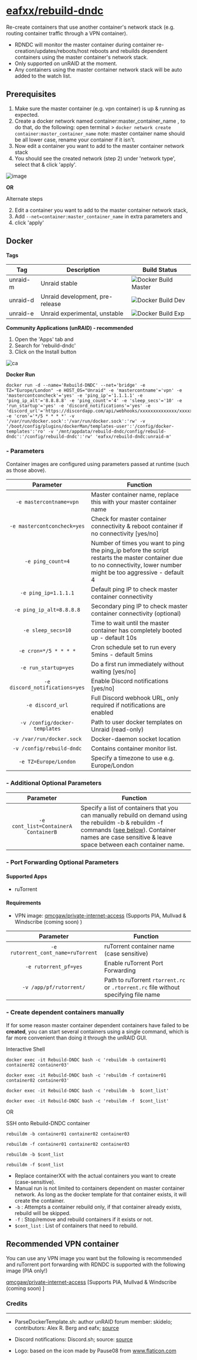 # [eafxx/rebuild-dndc](https://hub.docker.com/r/eafxx/rebuild-dndc)
Re-create containers that use another container's network stack (e.g. routing container traffic through a VPN container).

* RDNDC will monitor the master container during container re-creation/updates/reboots/host reboots and rebuilds dependent containers using the master container's network stack.
* Only supported on unRAID at the moment.
* Any containers using the master container network stack will be auto added to the watch list. 

## Prerequisites
1. Make sure the master container (e.g. vpn container) is up & running as expected.
2. Create a docker network named container:master_container_name , to do that, do the following:
   open terminal > `docker network create container:master_container_name`  note: master container name should be all lower case, rename your container if it isn't. 
3. Now edit a container you want to add to the master container network stack
4. You should see the created network (step 2) under 'network type', select that & click 'apply'. 

![image](https://user-images.githubusercontent.com/22656503/68093132-3b93e180-fe8a-11e9-8ab8-06934fad3358.png)

**OR** 

Alternate steps

2. Edit a container you want to add to the master container network stack, 
3. Add `--net=container:master_container_name` in extra parameters and 
4. click 'apply' 

## Docker

**Tags**

| Tag      | Description                          | Build Status                                                                                                | 
| ---------|--------------------------------------|-------------------------------------------------------------------------------------------------------------|
| unraid-m | Unraid stable                 | ![Docker Build Master](https://github.com/elmerfdz/unRAIDscripts/workflows/Docker%20Build%20Master/badge.svg)  | 
| unraid-d | Unraid development, pre-release      | ![Docker Build Dev](https://github.com/elmerfdz/unRAIDscripts/workflows/Docker%20Build%20Dev/badge.svg)     |
| unraid-e | Unraid  experimental, unstable        | ![Docker Build Exp](https://github.com/elmerfdz/unRAIDscripts/workflows/Docker%20Build%20Exp/badge.svg)     | 

**Community Applications (unRAID) - recommended** 

1. Open the 'Apps' tab and 
2. Search for 'rebuild-dndc' 
3. Click on the Install button

![ca](https://i.imgur.com/kpNEgGw.png)


**Docker Run** 

```
docker run -d --name='Rebuild-DNDC' --net='bridge' -e TZ="Europe/London" -e HOST_OS="Unraid" -e 'mastercontname'='vpn' -e 'mastercontconcheck'='yes' -e 'ping_ip'='1.1.1.1' -e 'ping_ip_alt'='8.8.8.8' -e 'ping_count'='4' -e 'sleep_secs'='10' -e 'run_startup'='yes' -e 'discord_notifications'='yes' -e 'discord_url'='https://discordapp.com/api/webhooks/xxxxxxxxxxxxxx/xxxxxxxxxxxxxxxxxxx' -e 'cron'='*/5 * * * *' -v '/var/run/docker.sock':'/var/run/docker.sock':'rw' -v '/boot/config/plugins/dockerMan/templates-user':'/config/docker-templates':'ro' -v '/mnt/appdata/rebuild-dndc/config/rebuild-dndc':'/config/rebuild-dndc':'rw' 'eafxx/rebuild-dndc:unraid-m' 

```

### - Parameters

Container images are configured using parameters passed at runtime (such as those above). 

| Parameter | Function |
| :----: | --- |
| `-e mastercontname=vpn` | Master container name, replace this with your master container name|
| `-e mastercontconcheck=yes` | Check for master container connectivity & reboot container if no connectivity [yes/no] |
| `-e ping_count=4` | Number of times you want to ping the ping_ip before the script restarts the master container due to no connectivity, lower number might be too aggressive - default 4 |
| `-e ping_ip=1.1.1.1` | Default ping IP to check master container connectivity |
| `-e ping_ip_alt=8.8.8.8` | Secondary ping IP to check master container connectivity (optional) |
| `-e sleep_secs=10` | Time to wait until the master container has completely booted up - default 10s |
| `-e cron=*/5 * * * *` | Cron schedule set to run every 5mins  - default 5mins|
| `-e run_startup=yes` | Do a first run immediately without waiting [yes/no] |
| `-e discord_notifications=yes` | Enable Discord notifications [yes/no] |
| `-e discord_url` | Full Discord webhook URL, only required if notifications are enabled |
| `-v /config/docker-templates` | Path to user docker templates on Unraid (read-only) |
| `-v /var/run/docker.sock` | Docker-daemon socket location |
| `-v /config/rebuild-dndc` | Contains container monitor list. |
| `-e TZ=Europe/London` | Specify a timezone to use e.g. Europe/London |

### - Additional Optional Parameters

| Parameter | Function |
| :----: | --- |
| `-e cont_list=ContainerA ContainerB` | Specify a list of containers that you can manually rebuild on demand using the rebuildm -b & rebuildm -f commands ([see below](https://github.com/elmerfdz/unRAIDscripts#--create-dependent-containers-manually)). Container names are case sensitive & leave space between each container name.  |

### - Port Forwarding Optional Parameters

#### Supported Apps
* ruTorrent

#### Requirements
* VPN image: [qmcgaw/private-internet-access](https://github.com/qdm12/private-internet-access-docker) (Supports PIA, Mullvad & Windscribe (coming soon) )

| Parameter | Function |
| :----: | --- |
| `-e rutorrent_cont_name=ruTorrent` | ruTorrent container name (case sensitive) |
| `-e rutorrent_pf=yes` | Enable ruTorrent Port Forwarding |
| `-v /app/pf/rutorrent/` | Path to ruTorrent `rtorrent.rc` or `.rtorrent.rc` file without specifying file name |

### - Create dependent containers manually

If for some reason master container dependent containers have failed to be **created**, you can start several containers using a single command, which is far more convenient than doing it through the unRAID GUI.

Interactive Shell

`docker exec -it Rebuild-DNDC bash -c 'rebuildm -b container01 container02 container03'`

`docker exec -it Rebuild-DNDC bash -c 'rebuildm -f container01 container02 container03'`

`docker exec -it Rebuild-DNDC bash -c 'rebuildm -b  $cont_list'`

`docker exec -it Rebuild-DNDC bash -c 'rebuildm -f  $cont_list'`

OR 

SSH onto Rebuild-DNDC container 

`rebuildm -b container01 container02 container03`

`rebuildm -f container01 container02 container03`

`rebuildm -b $cont_list`

`rebuildm -f $cont_list`

* Replace containerXX with the actual containers you want to create (case-sensitive).
* Manual run is not limited to containers dependent on master container network. As long as the docker template for that container exists, it will create the container.
* `-b` : Attempts a container rebuild only, if that container already exists, rebuild will be skipped.
* `-f` : Stop/remove and rebuild containers if it exists or not.
* `$cont_list` : List of containers that need to rebuild.

## Recommended VPN container

You can use any VPN image you want but the following is recommended and ruTorrent port forwarding with RDNDC is supported with the following image (PIA only!)

[qmcgaw/private-internet-access](https://github.com/qdm12/private-internet-access-docker) [Supports PIA, Mullvad & Windscribe (coming soon) ]

### Credits

***

- ParseDockerTemplate.sh: author unRAID forum member: skidelo; contributors: Alex R. Berg and eafx; [source](https://forums.unraid.net/topic/40016-start-docker-template-via-command-line)

- Discord notifications: Discord.sh; source: [source](https://github.com/ChaoticWeg/discord.sh)

- Logo: based on the icon made by Pause08 from www.flaticon.com
